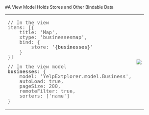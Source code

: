 #A View Model Holds Stores and Other Bindable Data

<table>
<tr>
<td>
<small>

<pre style="font-size: 12pt; line-height: 1em; color: #666666">
// In the view
items: [{
	title: 'Map',
	xtype: 'businessesmap',
	bind: {
		store: <b style="color: #666666">'{businesses}'</b>
	}
}]</pre>
<pre style="font-size: 12pt; line-height: 1em; color: #666666">
// In the view model
<b style="color: #666666">businesses</b>: {
	model: 'YelpExtplorer.model.Business',
	autoLoad: true,
	pageSize: 200,
	remoteFilter: true,
	sorters: ['name']
}
</pre>

</small>
</td>
<td>

<img src="resources/images/architecture/ViewAndViewModel.png">